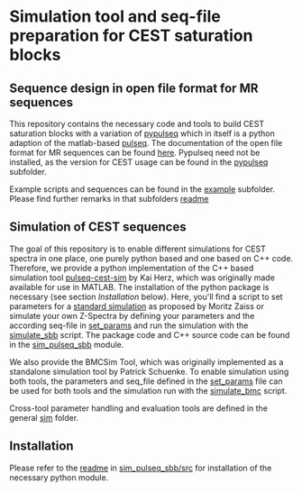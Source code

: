 # Simulation tool and seq-file preparation for CEST saturation blocks

## Sequence design in open file format for MR sequences
This repository contains the necessary code and tools to build CEST saturation blocks with a variation of [pypulseq](https://github.com/imr-framework/pypulseq)
which in itself is a python adaption of the matlab-based [pulseq](https://github.com/pulseq/pulseq). The documentation
of the open file format for MR sequences can be found [here](https://pulseq.github.io/specification.pdf). Pypulseq need
not be installed, as the version for CEST usage can be found in the [pypulseq](pypulseq) subfolder.

Example scripts and sequences can be found in the [example](./example) subfolder. Please find further remarks in that subfolders [readme](./example/readme.md)

## Simulation of CEST sequences
The goal of this repository is to enable different simulations for CEST spectra in one place, one purely python based 
and one based on C++ code. Therefore, we provide a python implementation of the C++ based simulation tool [pulseq-cest-sim](https://github.com/kherz/pulseq-cest/tree/master/pulseq-cest-sim)
by Kai Herz, which was originally made available for use in MATLAB. The installation of the python package is necessary 
(see section *Installation* below). Here, you'll find a script to set parameters for a [standard simulation](standard_cest_params.py) as proposed by Moritz Zaiss or simulate your own Z-Spectra by defining your
parameters and the according seq-file in [set_params](sim/set_params.py) and run the simulation with the [simulate_sbb](simulate_sbb.py) script. The
package code and C++ source code can be found in the [sim_pulseq_sbb](sim_pulseq_sbb) module.

We also provide the BMCSim Tool, which was originally implemented as a standalone simulation tool by Patrick Schuenke.
To enable simulation using both tools, the parameters and seq_file defined in the [set_params](sim/set_params.py) file can 
be used for both tools and the simulation run with the [simulate_bmc](simulate_bmc.py) script.

Cross-tool parameter handling and evaluation tools are defined in the general [sim](sim) folder.

## Installation
Please refer to the [readme](./sim_pulseq_sbb/src/readme.md) in [sim_pulseq_sbb/src](./sim_pulseq_sbb/src) for 
installation of the necessary python module.
